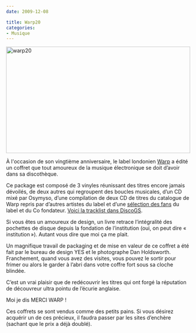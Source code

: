 ```yaml
---
date: 2009-12-08

title: Warp20
categories:
- Musique
---
```

<img class="alignnone size-medium wp-image-1442" title="warp20" src="https://dlgjp9x71cipk.cloudfront.net/2009/12/warp20-500x289.jpg" alt="warp20" width="500" height="289" />

À l'occasion de son vingtième anniversaire, le label londonien <a title="Le site de Warp Records" href="https://www.warp.net/">Warp</a> a édité un coffret que tout amoureux de la musique électronique se doit d’avoir dans sa discothèque.

<!--more-->

Ce package est composé de 3 vinyles réunissant des titres encore jamais dévoilés, de deux autres qui regroupent des boucles musicales, d’un CD mixé par Osymyso, d’une compilation de deux CD de titres du catalogue de Warp repris par d’autres artistes du label et d’une <a title="Le site de vote pour la séléction" href="https://www.warp20.net/">sélection des fans</a> du label et du Co fondateur.
<a title="Warp20 sur discoGS" href="https://www.discogs.com/Various-Warp20-Box-Set/release/1939634">Voici la tracklist dans DiscoGS</a>.

Si vous êtes un amoureux de design, un livre retrace l’intégralité des pochettes de disque depuis la fondation de l’institution (oui, on peut dire « institution »). Autant vous dire que moi ça me plait.

Un magnifique travail de packaging et de mise en valeur de ce coffret a été fait par le bureau de design YES et le photographe Dan Holdsworth. Franchement, quand vous avez des visites, vous pouvez le sortir pour frimer ou alors le garder à l’abri dans votre coffre fort sous sa cloche blindée.

C’est un vrai plaisir que de redécouvrir les titres qui ont forgé la réputation de découvreur ultra pointu de l’écurie anglaise.

Moi je dis MERCI WARP !

Ces coffrets se sont vendus comme des petits pains. Si vous désirez acquérir un de ces précieux, il faudra passer par les sites d’enchère (sachant que le prix a déjà doublé).
